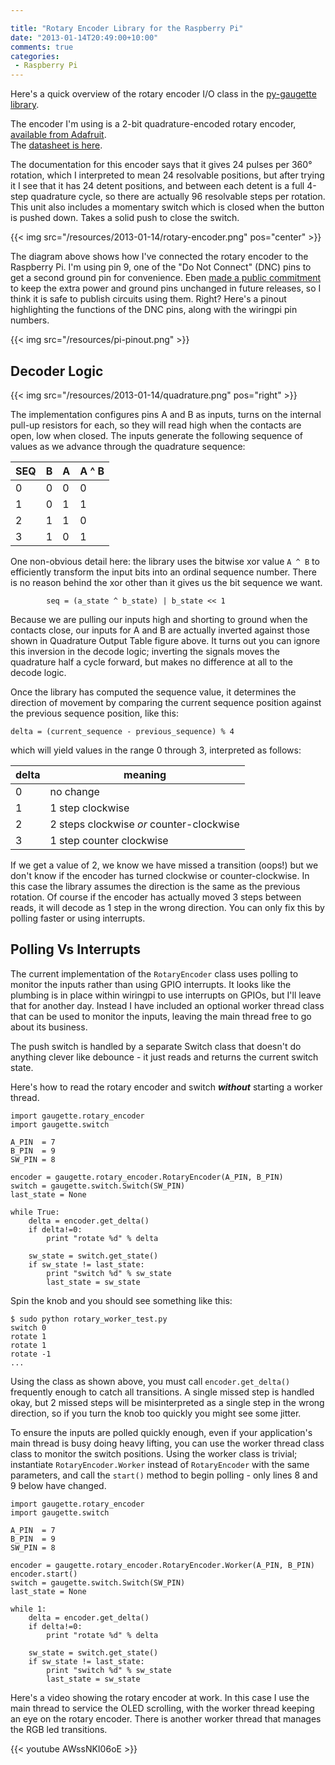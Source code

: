 ```yaml
---

title: "Rotary Encoder Library for the Raspberry Pi"
date: "2013-01-14T20:49:00+10:00"
comments: true
categories:
 - Raspberry Pi
---
```


Here's a quick overview of the rotary encoder I/O class in
the [py-gaugette library](https://github.com/guyc/py-gaugette).

The encoder I'm using is a 2-bit quadrature-encoded rotary encoder,
[available from Adafruit](http://www.adafruit.com/products/377).  
The [datasheet is here](http://www.adafruit.com/datasheets/pec11.pdf).

<!--more-->

The documentation for this encoder says that it gives 24 pulses per 360&deg; rotation,
which I interpreted to mean 24 resolvable positions, but after trying it I see that
it has 24 detent positions, and between each detent is a full 4-step quadrature cycle,
so there are actually 96 resolvable steps per rotation.  This unit also includes
a momentary switch which is closed when the button is pushed down.  Takes a solid
push to close the switch.

{{< img src="/resources/2013-01-14/rotary-encoder.png" pos="center" >}}

The diagram above shows how I've connected the rotary encoder to the Raspberry Pi.
I'm using pin 9, one of the "Do Not Connect" (DNC) pins to get a second ground pin for convenience.
Eben [made a public commitment](http://www.raspberrypi.org/archives/2233)
to keep the extra power and ground pins unchanged in future releases, so
I think it is safe to publish circuits using them.  Right?  Here's a pinout
highlighting the functions of the DNC pins, along with the wiringpi pin numbers.

{{< img src="/resources/pi-pinout.png" >}}

Decoder Logic
-------------

{{< img src="/resources/2013-01-14/quadrature.png" pos="right" >}}

The implementation configures pins A and B as inputs, turns on the internal pull-up resistors for each,
so they will read high when the contacts are open, low when closed.  The inputs
generate the following sequence of values
as we advance through the quadrature sequence:

| SEQ | B | A | A ^ B |
|-----|---|---|-------|
|  0  | 0 | 0 |   0   |
|  1  | 0 | 1 |   1   |
|  2  | 1 | 1 |   0   |
|  3  | 1 | 0 |   1   |

One non-obvious detail here: the library uses the bitwise xor value `A ^ B` to
efficiently transform the input bits into an ordinal sequence number.  There is
no reason behind the xor other than it gives us the bit sequence we want.

```
        seq = (a_state ^ b_state) | b_state << 1
```

Because we are pulling our inputs high and
shorting to ground when the contacts close, our inputs for A and B are actually
inverted against those shown in Quadrature Output Table figure above.
It turns out you can ignore this inversion in the decode logic; inverting the signals moves
the quadrature half a cycle forward, but makes no difference at all to
the decode logic.

Once the library has computed the sequence value, it determines the direction of movement
by comparing the current sequence position against the previous sequence position,
like this:

```
delta = (current_sequence - previous_sequence) % 4
```

which will yield values in the range 0 through 3, interpreted as follows:

| delta | meaning      |
|-------|--------------|
| 0     | no change        |
| 1     | 1 step clockwise |
| 2     | 2 steps clockwise _or_ counter-clockwise |
| 3     | 1 step counter clockwise |

If we get a value of 2, we know we have missed a transition (oops!) but we don't
know if the encoder has turned clockwise or counter-clockwise.  In this
case the library assumes the direction is the same as the previous rotation.
Of course if the encoder has actually moved 3 steps between reads, it will decode as 1 step
in the wrong direction.  You can only fix this by polling faster or using interrupts.

Polling Vs Interrupts
---------------------

The current implementation of the `RotaryEncoder` class uses polling to monitor the inputs rather than
using GPIO interrupts.  It looks like the plumbing is in place within wiringpi to use interrupts on GPIOs,
but I'll leave that for another day.  Instead I have included an optional worker thread class that can be used
to monitor the inputs, leaving the main thread free to go about its business.

The push switch is handled by a separate Switch class that doesn't do anything clever
like debounce - it just reads and returns the current switch state.

Here's how to read the rotary encoder and switch ___without___ starting a worker thread.

```
import gaugette.rotary_encoder
import gaugette.switch

A_PIN  = 7
B_PIN  = 9
SW_PIN = 8

encoder = gaugette.rotary_encoder.RotaryEncoder(A_PIN, B_PIN)
switch = gaugette.switch.Switch(SW_PIN)
last_state = None

while True:
    delta = encoder.get_delta()
    if delta!=0:
        print "rotate %d" % delta

    sw_state = switch.get_state()
    if sw_state != last_state:
        print "switch %d" % sw_state
        last_state = sw_state
```

Spin the knob and you should see something like this:

```
$ sudo python rotary_worker_test.py
switch 0
rotate 1
rotate 1
rotate -1
...
```

Using the class as shown above, you must call `encoder.get_delta()` frequently enough
to catch all transitions.  A single missed step is handled okay, but 2 missed steps will
be misinterpreted as a single step in the wrong direction, so if you turn the knob too quickly
you might see some jitter.

To ensure the inputs are polled quickly enough, even if your application's main thread
is busy doing heavy lifting, you can use the worker thread class
class to monitor the switch positions.  Using the worker class is trivial;
instantiate `RotaryEncoder.Worker` instead of `RotaryEncoder` with the same
parameters, and call the `start()` method to begin polling - only lines 8 and 9 below have changed.

```
import gaugette.rotary_encoder
import gaugette.switch

A_PIN  = 7
B_PIN  = 9
SW_PIN = 8

encoder = gaugette.rotary_encoder.RotaryEncoder.Worker(A_PIN, B_PIN)
encoder.start()
switch = gaugette.switch.Switch(SW_PIN)
last_state = None

while 1:
    delta = encoder.get_delta()
    if delta!=0:
        print "rotate %d" % delta

    sw_state = switch.get_state()
    if sw_state != last_state:
        print "switch %d" % sw_state
        last_state = sw_state
```

Here's a video showing the rotary encoder at work.  In this case
I use the main thread to service the OLED scrolling, with the worker thread
keeping an eye on the rotary encoder.  There is another worker thread that
manages the RGB led transitions.

{{< youtube  AWssNKI06oE >}}
